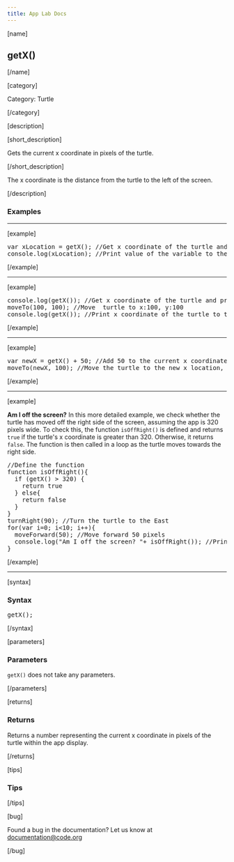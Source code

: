```yaml
---
title: App Lab Docs
---
```


[name]

## getX()

[/name]


[category]

Category: Turtle

[/category]

[description]

[short_description]

Gets the current x coordinate in pixels of the turtle.

[/short_description]

The x coordinate is the distance from the turtle to the left of the screen.

[/description]

### Examples
____________________________________________________

[example]

<pre>
var xLocation = getX(); //Get x coordinate of the turtle and store it in variable 'xLocation'
console.log(xLocation); //Print value of the variable to the debugging console
</pre>

[/example]

____________________________________________________

[example]

<pre>
console.log(getX()); //Get x coordinate of the turtle and print it to the debugging console
moveTo(100, 100); //Move  turtle to x:100, y:100
console.log(getX()); //Print x coordinate of the turtle to the console again. Will see 100 in the console.
</pre>

[/example]

____________________________________________________

[example]

<pre>
var newX = getX() + 50; //Add 50 to the current x coordinate of turtle and store it as 'newX'
moveTo(newX, 100); //Move the turtle to the new x location, and y:100
</pre>

[/example]

____________________________________________________

[example]

**Am I off the screen?** In this more detailed example, we check whether the turtle has moved off the right side of the screen, assuming the app is 320 pixels wide. To check this, the function `isOffRight()` is defined and returns `true` if the turtle's x coordinate is greater than 320. Otherwise, it returns `false`. The function is then called in a loop as the turtle moves towards the right side.
<pre>
//Define the function
function isOffRight(){
  if (getX() > 320) {
    return true
  } else{
    return false
  }
}  
turnRight(90); //Turn the turtle to the East
for(var i=0; i<10; i++){
  moveForward(50); //Move forward 50 pixels
  console.log("Am I off the screen? "+ isOffRight()); //Print if turtle is off right side of screen
}
</pre>

[/example]

____________________________________________________

[syntax]

### Syntax
<pre>
getX();
</pre>

[/syntax]

[parameters]

### Parameters

`getX()` does not take any parameters.

[/parameters]

[returns]

### Returns
Returns a number representing the current x coordinate in pixels of the turtle within the app display.

[/returns]

[tips]

### Tips

[/tips]

[bug]

Found a bug in the documentation? Let us know at documentation@code.org

[/bug]
